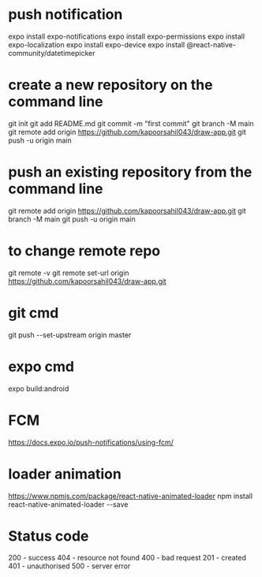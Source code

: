 # push notification
expo install expo-notifications
expo install expo-permissions
expo install expo-localization 
expo install expo-device
expo install @react-native-community/datetimepicker

# create a new repository on the command line
git init
git add README.md
git commit -m "first commit"
git branch -M main
git remote add origin https://github.com/kapoorsahil043/draw-app.git
git push -u origin main

#  push an existing repository from the command line
git remote add origin https://github.com/kapoorsahil043/draw-app.git
git branch -M main
git push -u origin main

# to change remote repo
git remote -v
git remote set-url origin https://github.com/kapoorsahil043/draw-app.git


# git cmd
git push --set-upstream origin master 


# expo cmd
expo build:android

# FCM
https://docs.expo.io/push-notifications/using-fcm/


# loader animation
https://www.npmjs.com/package/react-native-animated-loader
npm install react-native-animated-loader --save


# Status code
200 - success
404 - resource not found
400 - bad request
201 - created
401 - unauthorised
500 - server error
